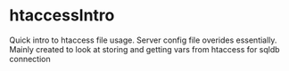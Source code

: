 # htaccessIntro
 Quick intro to htaccess file usage. Server config file overides essentially. Mainly created to look at storing and getting vars from htaccess for sqldb connection
